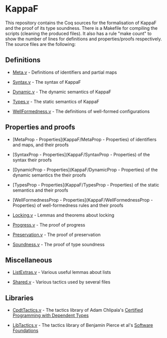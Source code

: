 # KappaF

This repository contains the Coq sources for the formalisation of
KappaF and the proof of its type soundness. There is a Makefile
for compiling the scripts (cleaning the produced files). It also
has a rule "make count" to show the number of lines for
definitions and properties/proofs respectively. The source files
are the following:

## Definitions

* [Meta.v](KappaF/Meta.v) - Definitions of identifiers and partial maps

* [Syntax.v](KappaF/Syntax.v) - The syntax of KappaF

* [Dynamic.v](KappaF/Dynamic.v) - The dynamic semantics of KappaF

* [Types.v](KappaF/Types.v) - The static semantics of KappaF

* [WellFormedness.v](KappaF/WellFormedness.v) - The definitions of well-formed configurations


## Properties and proofs

* [MetaProp - Properties](KappaF/MetaProp - Properties) of identifiers and maps, and their proofs

* [SyntaxProp - Properties](KappaF/SyntaxProp - Properties) of the syntax their proofs

* [DynamicProp - Properties](KappaF/DynamicProp - Properties) of the dynamic semantics the their proofs

* [TypesProp - Properties](KappaF/TypesProp - Properties) of the static semantics and their proofs

* [WellFormednessProp - Properties](KappaF/WellFormednessProp - Properties) of well-formedness rules and their proofs

* [Locking.v](KappaF/Locking.v) - Lemmas and theorems about locking

* [Progress.v](KappaF/Progress.v) - The proof of progress

* [Preservation.v](KappaF/Preservation.v) - The proof of preservation

* [Soundness.v](KappaF/Soundness.v) - The proof of type soundness


## Miscellaneous

* [ListExtras.v](KappaF/ListExtras.v) - Various useful lemmas about lists

* [Shared.v](KappaF/Shared.v) - Various tactics used by several files


## Libraries

* [CpdtTactics.v](KappaF/CpdtTactics.v) - The tactics library of Adam Chlipala's [Certified Programming with Dependent Types](http://adam.chlipala.net/cpdt/)

* [LibTactics.v](KappaF/LibTactics.v) - The tactics library of Benjamin Pierce et al's [Software Foundations](https://www.cis.upenn.edu/~bcpierce/sf/)